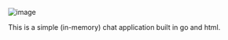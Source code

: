 ![image](https://github.com/tnvmadhav/llm-chat/assets/17908655/e5972b5a-033f-47dd-8f05-83974f6d4b49)

This is a simple (in-memory) chat application built in go and html.
